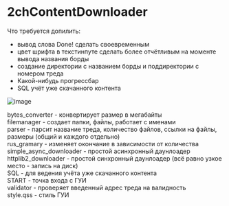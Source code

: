 # 2chContentDownloader

Что требуется допилить:<br>
- вывод слова Done! сделать своевременным
- цвет шрифта в текстинпуте сделать более отчётливым на моменте вывода названия борды
- создание директории с названием борды и поддиректории с номером треда
- Какой-нибудь прогрессбар
- SQL учёт уже скачанного контента

![image](https://user-images.githubusercontent.com/18138614/175891891-90cd901a-94c7-46ec-bf52-954dd73bf1da.png)


bytes_converter - конвертирует размер в мегабайты<br>
filemanager - создает папки, файлы, работает с именами<br>
parser - парсит название треда, количество файлов, ссылки на файлы, размеры (общий и каждого отдельно)<br>
rus_gramary - изменяет окончание в зависимости от количества<br>
simple_async_downloader - простой асинхронный даунлоадер<br>
httplib2_downloader - простой синхронный даунлоадер (всё равно узкое место - запись на диск)<br>
SQL - для ведения учёта уже скачанного контента<br>
START - точка входа с ГУИ<br>
validator - проверяет введенный адрес треда на валидность<br>
style.qss - стиль ГУИ<br>

